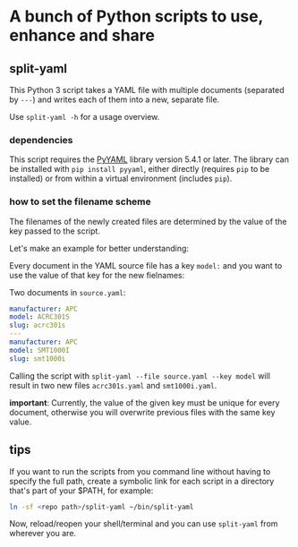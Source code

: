 # A bunch of Python scripts to use, enhance and share

## split-yaml

This Python 3 script takes a YAML file with multiple documents (separated by `---`) and writes each of them into a new, separate file.

Use  `split-yaml -h` for a usage overview.

### dependencies

This script requires the [PyYAML](https://pypi.org/project/PyYAML/) library version 5.4.1 or later.
The library can be installed with `pip install pyyaml`, either directly (requires `pip` to be installed) or from within a virtual environment (includes `pip`).

### how to set the filename scheme

The filenames of the newly created files are determined by the value of the key passed to the script.

Let's make an example for better understanding:

Every document in the YAML source file has a key `model:` and you want to use the value of that key for the new fielnames:

Two documents in `source.yaml`:
```yaml
manufacturer: APC
model: ACRC301S
slug: acrc301s
---
manufacturer: APC
model: SMT1000I
slug: smt1000i
```

Calling the script with `split-yaml --file source.yaml --key model` will result in two new files `acrc301s.yaml` and `smt1000i.yaml`.

**important**: Currently, the value of the given key must be unique for every document, otherwise you will overwrite previous files with the same key value.

## tips

If you want to run the scripts from you command line without having to specify the full path, create a symbolic link for each script in a directory that's part of your $PATH, for example:

```zsh
ln -sf <repo path>/split-yaml ~/bin/split-yaml
```

Now, reload/reopen your shell/terminal and you can use `split-yaml` from wherever you are.
